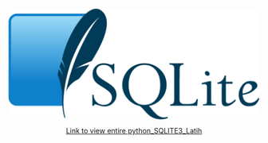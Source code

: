 <p align="center">
    <img src="./sqlite.512x227.png" alt="sqlite_logo" style="display: block; margin: 0 auto;">
</p>
<div align="center">
    <a href="./python_SQLITE3_Latih">Link to view entire python_SQLITE3_Latih</a>
</div>

